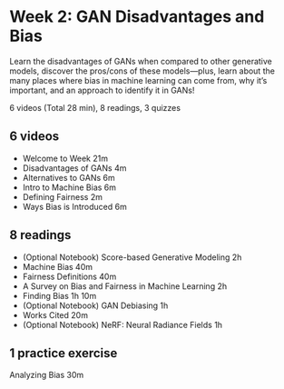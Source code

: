 # Week 2: GAN Disadvantages and Bias

Learn the disadvantages of GANs when compared to other generative models, discover the pros/cons of these models—plus, learn about the many places where bias in machine learning can come from, why it’s important, and an approach to identify it in GANs!

6 videos (Total 28 min), 8 readings, 3 quizzes

## 6 videos

* Welcome to Week 21m
* Disadvantages of GANs 4m
* Alternatives to GANs 6m
* Intro to Machine Bias 6m
* Defining Fairness 2m
* Ways Bias is Introduced 6m

## 8 readings

* (Optional Notebook) Score-based Generative Modeling 2h
* Machine Bias 40m
* Fairness Definitions 40m
* A Survey on Bias and Fairness in Machine Learning 2h
* Finding Bias 1h 10m
* (Optional Notebook) GAN Debiasing 1h
* Works Cited 20m
* (Optional Notebook) NeRF: Neural Radiance Fields 1h

## 1 practice exercise

Analyzing Bias 30m

